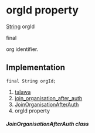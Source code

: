 
<div>

# orgId property

</div>


[String](https://api.flutter.dev/flutter/dart-core/String-class.html)
orgId


final




org identifier.



## Implementation

``` language-dart
final String orgId;
```







1.  [talawa](../../index.html)
2.  [join_organisation_after_auth](../../views_after_auth_screens_join_org_after_auth_join_organisation_after_auth/)
3.  [JoinOrganisationAfterAuth](../../views_after_auth_screens_join_org_after_auth_join_organisation_after_auth/JoinOrganisationAfterAuth-class.html)
4.  orgId property

##### JoinOrganisationAfterAuth class








